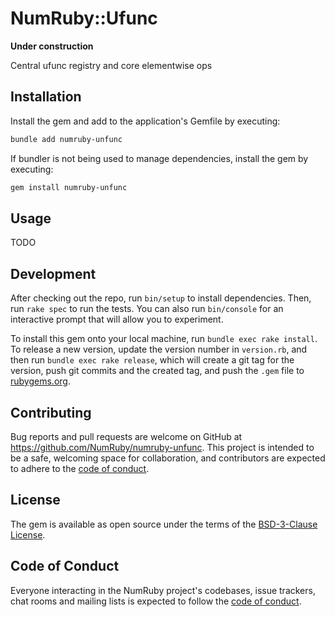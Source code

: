 # NumRuby::Ufunc

**Under construction**

Central ufunc registry and core elementwise ops

## Installation

Install the gem and add to the application's Gemfile by executing:

```sh
bundle add numruby-unfunc
```

If bundler is not being used to manage dependencies, install the gem by executing:

```sh
gem install numruby-unfunc
```

## Usage

TODO

## Development

After checking out the repo, run `bin/setup` to install dependencies. Then, run `rake spec` to run the tests. You can also run `bin/console` for an interactive prompt that will allow you to experiment.

To install this gem onto your local machine, run `bundle exec rake install`. To release a new version, update the version number in `version.rb`, and then run `bundle exec rake release`, which will create a git tag for the version, push git commits and the created tag, and push the `.gem` file to [rubygems.org](https://rubygems.org).

## Contributing

Bug reports and pull requests are welcome on GitHub at https://github.com/NumRuby/numruby-unfunc. This project is intended to be a safe, welcoming space for collaboration, and contributors are expected to adhere to the [code of conduct](https://github.com/NumRuby/numruby-unfunc/blob/main/CODE_OF_CONDUCT.md).

## License

The gem is available as open source under the terms of the [BSD-3-Clause License](https://opensource.org/licenses/BSD-3-Clause).

## Code of Conduct

Everyone interacting in the NumRuby project's codebases, issue trackers, chat rooms and mailing lists is expected to follow the [code of conduct](https://github.com/NumRuby/numruby-unfunc/blob/main/CODE_OF_CONDUCT.md).
